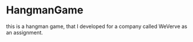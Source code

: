 # HangmanGame
this is a hangman game, that I developed for a company called WeVerve as an assignment.
